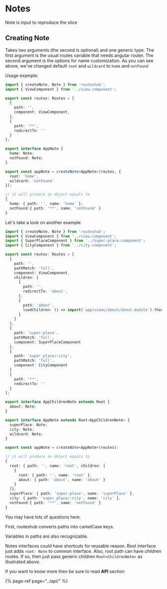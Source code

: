 # Notes

Note is input to reproduce the slice

## Creating Note

Takes two arguments \(the second is optional\) and one generic type. The first argument is the usual routes variable that needs angular router. The second argument is the options for name customization. As you can see above, we've changed default `root` and `wildcard` to `home` and `notFound`

Usage example:

```typescript
import { createNote, Note } from 'routeshub';
import { ViewComponent } from '../view.component';

export const routes: Routes = [
  {
    path: '',
    component: ViewComponent,
  },
  {
    path: '**',
    redirectTo: ''
  }
];

export interface AppNote {
  home: Note;
  notFound: Note;
}

export const appNote = createNote<AppNote>(routes, { 
  root: 'home', 
  wildcard: 'notFound' 
});

// it will produce an object equals to
{
  home: { path: '', name: 'home' },
  notFound:{ path: '**', name: 'notFound' }
}
```

Let's take a look on another example

```typescript
import { createNote, Note } from 'routeshub';
import { ViewComponent } from '../view.component';
import { SuperPlaceComponent } from '../super-place.component';
import { CityComponent } from '../city.component';

export const routes: Routes = [
  {
    path: '',
    pathMatch: 'full',
    component: ViewComponent,
    children: [
      {
        path: '',
        redirectTo: 'about',
      },
      {
        path: 'about',
        loadChildren: () => import('app/views/about/about.module').then(m => m.AboutModule)
      }
    ]
  },
  {
    path: 'super-place',
    pathMatch: 'full',
    component: SuperPlaceComponent
  },
  {
    path: 'super_place/:city',
    pathMatch: 'full',
    component: CityComponent
  }
  {
    path: '**',
    redirectTo: ''
  }
];

export interface AppChildrenNote extends Root {
  about: Note;
}

export interface AppNote extends Root<AppChildrenNote> {
  superPlace: Note;
  city: Note;
  wildcard: Note;
}

export const appNote = createNote<AppNote>(routes);

// it will produce an object equals to
{
  root: { path: '', name: 'root', children: [
    {
      root: { path: '', name: 'root' },
      about: { path: 'about', name: 'about' }
    }
  ]},
  superPlace: { path: 'super-place', name: 'superPlace' },
  city: { path: 'super_place/:city', name: 'city' },
  notFound:{ path: '**', name: 'notFound' }
}
```

You may have lots of questions here. 

First, routeshub converts paths into camelCase keys. 

Variables in paths are also recognizable. 

Notes interfaces could have shortcuts for reusable reason. Root interface just adds `root: Note`  to common interface. Also, root path can have children routes. If so, then just pass generic children `Root<ChildrenNote>` as illustrated above.

If you want to know more then be sure to read **API** section 

{% page-ref page="../api/" %}

